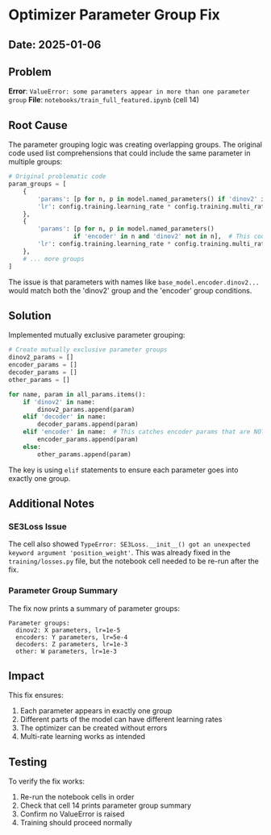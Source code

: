 # Optimizer Parameter Group Fix

## Date: 2025-01-06

## Problem
**Error**: `ValueError: some parameters appear in more than one parameter group`
**File**: `notebooks/train_full_featured.ipynb` (cell 14)

## Root Cause
The parameter grouping logic was creating overlapping groups. The original code used list comprehensions that could include the same parameter in multiple groups:

```python
# Original problematic code
param_groups = [
    {
        'params': [p for n, p in model.named_parameters() if 'dinov2' in n],
        'lr': config.training.learning_rate * config.training.multi_rate.pretrained
    },
    {
        'params': [p for n, p in model.named_parameters() 
                  if 'encoder' in n and 'dinov2' not in n],  # This could still overlap!
        'lr': config.training.learning_rate * config.training.multi_rate.new_encoders
    },
    # ... more groups
]
```

The issue is that parameters with names like `base_model.encoder.dinov2...` would match both the 'dinov2' group and the 'encoder' group conditions.

## Solution
Implemented mutually exclusive parameter grouping:

```python
# Create mutually exclusive parameter groups
dinov2_params = []
encoder_params = []
decoder_params = []
other_params = []

for name, param in all_params.items():
    if 'dinov2' in name:
        dinov2_params.append(param)
    elif 'decoder' in name:
        decoder_params.append(param)
    elif 'encoder' in name:  # This catches encoder params that are NOT dinov2
        encoder_params.append(param)
    else:
        other_params.append(param)
```

The key is using `elif` statements to ensure each parameter goes into exactly one group.

## Additional Notes

### SE3Loss Issue
The cell also showed `TypeError: SE3Loss.__init__() got an unexpected keyword argument 'position_weight'`. This was already fixed in the `training/losses.py` file, but the notebook cell needed to be re-run after the fix.

### Parameter Group Summary
The fix now prints a summary of parameter groups:
```
Parameter groups:
  dinov2: X parameters, lr=1e-5
  encoders: Y parameters, lr=5e-4
  decoders: Z parameters, lr=1e-3
  other: W parameters, lr=1e-3
```

## Impact
This fix ensures:
1. Each parameter appears in exactly one group
2. Different parts of the model can have different learning rates
3. The optimizer can be created without errors
4. Multi-rate learning works as intended

## Testing
To verify the fix works:
1. Re-run the notebook cells in order
2. Check that cell 14 prints parameter group summary
3. Confirm no ValueError is raised
4. Training should proceed normally